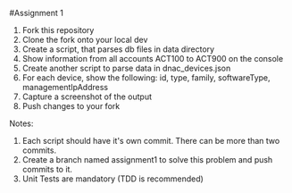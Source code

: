 
#Assignment 1

1. Fork this repository
2. Clone the fork onto your local dev
3. Create a script, that parses db files in data directory
4. Show information from all accounts ACT100 to ACT900 on the console
5. Create another script to parse data in dnac_devices.json
6. For each device, show the following:
      id, type, family, softwareType, managementIpAddress
7. Capture a screenshot of the output 
8. Push changes to your fork

Notes: 
1. Each script should have it's own commit. There can be more than two commits.
2. Create a branch named assignment1 to solve this problem and push commits to it.
3. Unit Tests are mandatory (TDD is recommended)